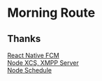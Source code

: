 # Morning Route

## Thanks
[React Native FCM](https://github.com/evollu/react-native-fcm)<br />
[Node XCS, XMPP Server](https://github.com/guness/node-xcs)<br />
[Node Schedule](https://github.com/node-schedule/node-schedule)

